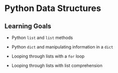 # Python Data Structures

## Learning Goals

- Python `list` and `list` methods

- Python `dict` and manipulating information in a `dict`

- Looping through lists with a `for` loop

- Looping through lists with list comprehension